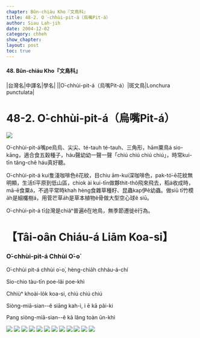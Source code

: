 ```yaml
---
chapter: Bûn-chiáu Kho『文鳥科』
title: 48-2. O͘-chhùi-pit-á（烏嘴Pit-á）
author: Siau Lah-jih
date: 2004-12-02    
category: chheh
show_chapter: 
layout: post
toc: true
---
```


#### 48. Bûn-chiáu Kho『文鳥科』


|台灣名|中譯名|學名|
||O͘-chhùi-pit-á（烏嘴Pit-á）|斑文鳥|Lonchura punctulata|


# 48-2. O͘-chhùi-pit-á（烏嘴Pit-á）

![](../too5/48/48-2-1.O͘-chhùi-pit-á.jpg)


O͘-chhùi-pit-á嘴pe烏烏、尖尖、té-tauh té-tauh、三角形，hām粟鳥á sio-kāng，適合食五穀種子，háu聲幼幼一聲一聲「chiú chiú chiú chiú」，時常kui-tīn tâng-chê háu真好聽。

O͘-chhùi-pit-á kui隻淺咖啡色ê花紋，目chiu ām-kui深咖啡色，pak-tó͘-ē花紋無明顯，生活tī平原到低山區，chiok ài kui-tīn做夥thit-thô飛來飛去，稻á收成時，mā-ē食粟á，不過平常時khah hèng食雜草種籽、昆蟲kap伊ê幼蟲。做siū tī竹模a̍h是細欉樹á，用菅芒草a̍h是草本植物ê骨做大型空心球ê siū。

O͘-chhùi-pit-á tī台灣是chiâⁿ普遍ê在地鳥，無季節遷徙ê行為。





# 【Tâi-oân Chiáu-á Liām Koa-si】

### **O͘-chhùi-pit-á Chhùi O͘-o͘**


O͘-chhùi pit-á chhùi o͘-o͘, hèng-chia̍h chháu-á-chí

Sio-chio tàu-tīn poe-lâi poe-khì

Chhiùⁿ khoài-lo̍k koa-si, chiú chiú chiú

Siòng-miā-sian--ê siāng kah-ì, i ē kā pâi-ki

Pang siòng-miā-sian--ê kā lâng toàn ūn-khì



![](../too5/48/48-2-2.O͘-chhùi-pit-á.jpg)
![](../too5/48/48-2-3.O͘-chhùi-pit-á.jpg)
![](../too5/48/48-2-4.O͘-chhùi-pit-á.jpg)
![](../too5/48/48-2-5.O͘-chhùi-pit-á.jpg)
![](../too5/48/48-2-7.O͘-chhùi-pit-á.jpg)
![](../too5/48/48-2-6.O͘-chhùi-pit-á.jpg)
![](../too5/48/48-2-8.O͘-chhùi-pit-á.jpg)
![](../too5/48/48-2-10.O͘-chhùi-pit-á.jpg)
![](../too5/48/48-2-11.O͘-chhùi-pit-á.jpg)
![](../too5/48/48-2-12.O͘-chhùi-pit-á.jpg)
![](../too5/48/48-2-13.O͘-chhùi-pit-á.jpg)
![](../too5/48/48-2-9.O͘-chhùi-pit-á.jpg)





